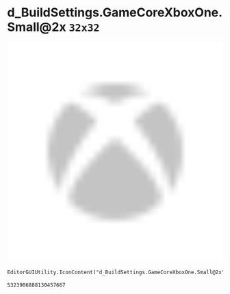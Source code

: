 # d_BuildSettings.GameCoreXboxOne.Small@2x `32x32`
<img src="/img/d_BuildSettings.GameCoreXboxOne.Small@2x.png" width=512 height=512>

``` CSharp
EditorGUIUtility.IconContent("d_BuildSettings.GameCoreXboxOne.Small@2x")
```
```
5323906888130457667
```
